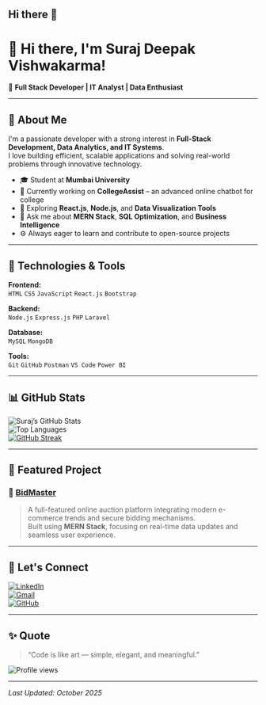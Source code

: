 ## Hi there 👋
# 👋 Hi there, I'm Suraj Deepak Vishwakarma!

🎯 **Full Stack Developer | IT Analyst | Data Enthusiast**

---

## 🌟 About Me  
I'm a passionate developer with a strong interest in **Full-Stack Development, Data Analytics, and IT Systems**.  
I love building efficient, scalable applications and solving real-world problems through innovative technology.  

- 🎓 Student at **Mumbai University**  
- 💼 Currently working on **CollegeAssist** – an advanced online chatbot for college  
- 🌱 Exploring **React.js**, **Node.js**, and **Data Visualization Tools**  
- 💬 Ask me about **MERN Stack**, **SQL Optimization**, and **Business Intelligence**  
- ⚙️ Always eager to learn and contribute to open-source projects  

---

## 🧰 Technologies & Tools  

**Frontend:**  
`HTML` `CSS` `JavaScript` `React.js` `Bootstrap`

**Backend:**  
`Node.js` `Express.js` `PHP` `Laravel`

**Database:**  
`MySQL` `MongoDB`

**Tools:**  
`Git` `GitHub` `Postman` `VS Code` `Power BI`

---

## 📊 GitHub Stats  

![Suraj’s GitHub Stats](https://github-readme-stats.vercel.app/api?username=SURAJ1430sv&show_icons=true&theme=tokyonight)  
![Top Languages](https://github-readme-stats.vercel.app/api/top-langs/?username=SURAJ1430sv&layout=compact&theme=tokyonight)  
[![GitHub Streak](https://streak-stats.demolab.com?user=SURAJ1430sv&theme=tokyonight)](https://git.io/streak-stats)

---

## 🚀 Featured Project  

### 🧿 [BidMaster](https://github.com/SURAJ1430sv/BidMaster)
> A full-featured online auction platform integrating modern e-commerce trends and secure bidding mechanisms.  
Built using **MERN Stack**, focusing on real-time data updates and seamless user experience.

---

## 🤝 Let's Connect  

[![LinkedIn](https://img.shields.io/badge/LinkedIn-blue?style=flat&logo=linkedin)](https://www.linkedin.com/in/suraj-vishwakarma-9b3437366)  
[![Gmail](https://img.shields.io/badge/Email-D14836?style=flat&logo=gmail&logoColor=white)](mailto:suraj1430ss@gmail.com)  
[![GitHub](https://img.shields.io/badge/GitHub-100000?style=flat&logo=github&logoColor=white)](https://github.com/SURAJ1430sv)

---

## ✨ Quote  

> “Code is like art — simple, elegant, and meaningful.”

![Profile views](https://komarev.com/ghpvc/?username=SURAJ1430sv&label=Profile%20views&color=0e75b6&style=flat)

---

*Last Updated: October 2025*


